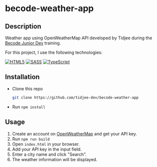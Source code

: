 # becode-weather-app

## Description

Weather app using OpenWeatherMap API developed by Tidjee during the [Becode Junior Dev](https://becode.org/fr/les-formations/junior-developer/) training.

For this project, I use the following technologies:

[![HTML5](https://img.shields.io/badge/html5-%23E34F26.svg?style=for-the-badge&logo=html5&logoColor=white)](https://developer.mozilla.org/en-US/docs/Web/HTML) [![SASS](https://img.shields.io/badge/SASS-hotpink.svg?style=for-the-badge&logo=SASS&logoColor=white)](https://sass-lang.com) [![TypeScript](https://img.shields.io/badge/typescript-%23007ACC.svg?style=for-the-badge&logo=typescript&logoColor=white)](https://www.typescriptlang.org/)

## Installation

- Clone this repo
  ```bash
  git clone https://github.com/tidjee-dev/becode-weather-app
  ```
- Run `npm install`

## Usage

1. Create an account on [OpenWeatherMap](https://openweathermap.org) and get your API key.
2. Run `npm run build`
3. Open `index.html` in your browser.
4. Add your API key in the input field.
5. Enter a city name and click "Search".
6. The weather information will be displayed.
